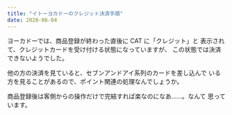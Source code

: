 ```yaml
---
title: "イトーヨカドーのクレジット決済手順"
date: 2020-06-04
---
```


ヨーカドーでは、商品登録が終わった直後に CAT に「クレジット」と
表示されて、クレジットカードを受け付ける状態になっていますが、
この状態では決済できないようでした。

他の方の決済を見ていると、セブンアンドアイ系列のカードを差し込んで
いる方を見ることがあるので、ポイント関連の処理なんでしょうか。

商品登録後は客側からの操作だけで完結すれば楽なのになあ……。なんて
思っています。
